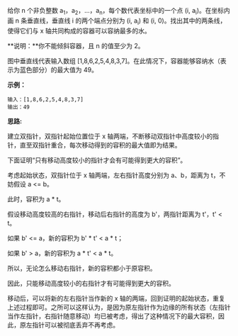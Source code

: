 给你 n 个非负整数 a<sub>1</sub>，a<sub>2</sub>，...，a<sub>n</sub>，每个数代表坐标中的一个点 (i, a<sub>i</sub>)。在坐标内画 n 条垂直线，垂直线 i 的两个端点分别为 (i, a<sub>i</sub>) 和 (i, 0)。找出其中的两条线，使得它们与 x 轴共同构成的容器可以容纳最多的水。

**说明：**你不能倾斜容器，且 n 的值至少为 2。

图中垂直线代表输入数组 [1,8,6,2,5,4,8,3,7]。在此情况下，容器能够容纳水（表示为蓝色部分）的最大值为 49。

**示例：**

```
输入：[1,8,6,2,5,4,8,3,7]
输出：49
```

**思路:**

建立双指针，双指针起始位置位于 x 轴两端，不断移动双指针中高度较小的指针，直至双指针重合，每次移动得到的容积的最大值即为结果。

下面证明“只有移动高度较小的指针才会有可能得到更大的容积”。

考虑起始状态，双指针位于 x 轴两端，左右指针高度分别为 a、b，距离为 t，不妨假设 a <= b。

此时，容积为 a * t。

假设移动高度较高的右指针，移动后右指针的高度为 b'，两指针距离为 t'，t' < t。

如果 b' <= a，新的容积为 b' * t' < a * t；

如果 b' > a，新的容积为 a * t' < a * t。

所以，无论怎么移动右指针，新的容积都小于原容积。

因此，只能移动高度较小的右指针才有可能得到更大的容积。

移动后，可以将新的左右指针当作新的 x 轴的两端，回到证明的起始状态，重复上述过程即可。之所可以这样认为，是因为原左指针作为边缘的所有状态（左指针当作左指针，右指针随意移动）均已被考虑，得出了这种情况下的最大容积，因此，原左指针可以被彻底丢弃不再考虑。
